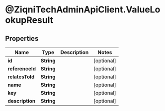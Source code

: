 # @ZiqniTechAdminApiClient.ValueLookupResult

## Properties

Name | Type | Description | Notes
------------ | ------------- | ------------- | -------------
**id** | **String** |  | [optional] 
**referenceId** | **String** |  | [optional] 
**relatesToId** | **String** |  | [optional] 
**name** | **String** |  | [optional] 
**key** | **String** |  | [optional] 
**description** | **String** |  | [optional] 


